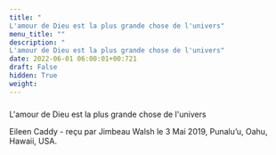 ```yaml
---
title: "
L'amour de Dieu est la plus grande chose de l'univers"
menu_title: ""
description: "
L'amour de Dieu est la plus grande chose de l'univers"
date: 2022-06-01 06:00:01+00:721
draft: False
hidden: True
weight:
---
```

### 
L'amour de Dieu est la plus grande chose de l'univers

Eileen Caddy - reçu par Jimbeau Walsh le 3 Mai 2019, Punalu’u, Oahu, Hawaii, USA.



